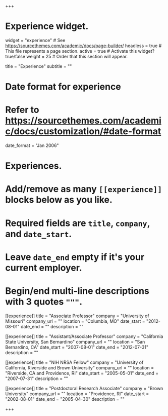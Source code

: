 +++
# Experience widget.
widget = "experience"  # See https://sourcethemes.com/academic/docs/page-builder/
headless = true  # This file represents a page section.
active = true  # Activate this widget? true/false
weight = 25  # Order that this section will appear.

title = "Experience"
subtitle = ""

# Date format for experience
#   Refer to https://sourcethemes.com/academic/docs/customization/#date-format
date_format = "Jan 2006"

# Experiences.
#   Add/remove as many `[[experience]]` blocks below as you like.
#   Required fields are `title`, `company`, and `date_start`.
#   Leave `date_end` empty if it's your current employer.
#   Begin/end multi-line descriptions with 3 quotes `"""`.
[[experience]]
  title = "Associate Professor"
  company = "University of Missouri"
  company_url = ""
  location = "Columbia, MO"
  date_start = "2012-08-01"
  date_end = ""
  description = ""

[[experience]]
  title = "Assistant/Associate Professor"
  company = "California State University, San Bernardino"
  company_url = ""
  location = "San Bernardino, CA"
  date_start = "2007-08-01"
  date_end = "2012-07-31"
  description = ""

[[experience]]
  title = "NIH NRSA Fellow"
  company = "University of California, Riverside and Brown University"
  company_url = ""
  location = "Riverside, CA and Providence, RI"
  date_start = "2005-05-01"
  date_end = "2007-07-31"
  description = ""

[[experience]]
  title = "Postdoctoral Research Associate"
  company = "Brown University"
  company_url = ""
  location = "Providence, RI"
  date_start = "2002-08-01"
  date_end = "2005-04-30"
  description = ""

+++
